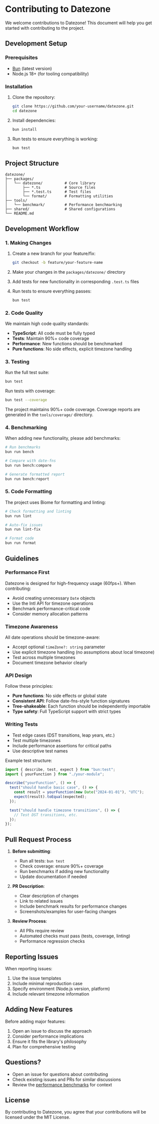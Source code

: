 # Contributing to Datezone

We welcome contributions to Datezone! This document will help you get started with contributing to the project.

## Development Setup

### Prerequisites

- [Bun](https://bun.sh/) (latest version)
- Node.js 18+ (for tooling compatibility)

### Installation

1. Clone the repository:
   ```bash
   git clone https://github.com/your-username/datezone.git
   cd datezone
   ```

2. Install dependencies:
   ```bash
   bun install
   ```

3. Run tests to ensure everything is working:
   ```bash
   bun test
   ```

## Project Structure

```
datezone/
├── packages/
│   └── datezone/          # Core library
│       ├── *.ts           # Source files
│       ├── *.test.ts      # Test files
│       └── format/        # Formatting utilities
├── tools/
│   └── benchmark/         # Performance benchmarking
├── shared/                # Shared configurations
└── README.md
```

## Development Workflow

### 1. Making Changes

1. Create a new branch for your feature/fix:
   ```bash
   git checkout -b feature/your-feature-name
   ```

2. Make your changes in the `packages/datezone/` directory

3. Add tests for new functionality in corresponding `.test.ts` files

4. Run tests to ensure everything passes:
   ```bash
   bun test
   ```

### 2. Code Quality

We maintain high code quality standards:

- **TypeScript**: All code must be fully typed
- **Tests**: Maintain 90%+ code coverage
- **Performance**: New functions should be benchmarked
- **Pure functions**: No side effects, explicit timezone handling

### 3. Testing

Run the full test suite:
```bash
bun test
```

Run tests with coverage:
```bash
bun test --coverage
```

The project maintains 90%+ code coverage. Coverage reports are generated in the `tools/coverage/` directory.

### 4. Benchmarking

When adding new functionality, please add benchmarks:

```bash
# Run benchmarks
bun run bench

# Compare with date-fns
bun run bench:compare

# Generate formatted report
bun run bench:report
```

### 5. Code Formatting

The project uses Biome for formatting and linting:

```bash
# Check formatting and linting
bun run lint

# Auto-fix issues
bun run lint-fix

# Format code
bun run format
```

## Guidelines

### Performance First

Datezone is designed for high-frequency usage (60fps+). When contributing:

- Avoid creating unnecessary `Date` objects
- Use the Intl API for timezone operations
- Benchmark performance-critical code
- Consider memory allocation patterns

### Timezone Awareness

All date operations should be timezone-aware:

- Accept optional `timeZone?: string` parameter
- Use explicit timezone handling (no assumptions about local timezone)
- Test across multiple timezones
- Document timezone behavior clearly

### API Design

Follow these principles:

- **Pure functions**: No side effects or global state
- **Consistent API**: Follow date-fns-style function signatures
- **Tree-shakeable**: Each function should be independently importable
- **Type safety**: Full TypeScript support with strict types

### Writing Tests

- Test edge cases (DST transitions, leap years, etc.)
- Test multiple timezones
- Include performance assertions for critical paths
- Use descriptive test names

Example test structure:
```typescript
import { describe, test, expect } from "bun:test";
import { yourFunction } from "./your-module";

describe("yourFunction", () => {
  test("should handle basic case", () => {
    const result = yourFunction(new Date("2024-01-01"), "UTC");
    expect(result).toEqual(expected);
  });

  test("should handle timezone transitions", () => {
    // Test DST transitions, etc.
  });
});
```

## Pull Request Process

1. **Before submitting**:
   - Run all tests: `bun test`
   - Check coverage: ensure 90%+ coverage
   - Run benchmarks if adding new functionality
   - Update documentation if needed

2. **PR Description**:
   - Clear description of changes
   - Link to related issues
   - Include benchmark results for performance changes
   - Screenshots/examples for user-facing changes

3. **Review Process**:
   - All PRs require review
   - Automated checks must pass (tests, coverage, linting)
   - Performance regression checks

## Reporting Issues

When reporting issues:

1. Use the issue templates
2. Include minimal reproduction case
3. Specify environment (Node.js version, platform)
4. Include relevant timezone information

## Adding New Features

Before adding major features:

1. Open an issue to discuss the approach
2. Consider performance implications
3. Ensure it fits the library's philosophy
4. Plan for comprehensive testing

## Questions?

- Open an issue for questions about contributing
- Check existing issues and PRs for similar discussions
- Review the [performance benchmarks](./tools/benchmark/reports/) for context

## License

By contributing to Datezone, you agree that your contributions will be licensed under the MIT License. 
